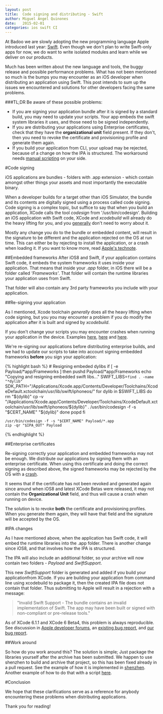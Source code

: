 ```yaml
---
layout: post
title:  Code signing and distributing - Swift
author: Miguel Angel Quinones
date:   2015-02-01
categories: ios swift CI
---
```


At Badoo we are slowly adopting the new programming language Apple introduced last year: [Swift](https://www.apple.com/swift/). Even though we don't plan to write Swift-only apps for now, we do want to write isolated modules and learn while we deliver on our products.

Much has been written about the new language and tools, the buggy release and possible performance problems. What has not been mentioned so much is the bumps you may encounter as an iOS developer when distributing an application using Swift. This post intends to sum up the issues we encountered and solutions for other developers facing the same problems.

###TL;DR
Be aware of these possible problems:

- If you are signing your application bundle after it is signed by a standard build, you may need to update your scripts. Your app embeds the swift system libraries it uses, and those need to be signed independently.
- If you are distributing your applications using Enterprise certificates, check that they have the **organizational unit** field present. If they don't, then you need to revoke the certificate and provisioning profile and generate them again.
- If you build your application from CLI, your upload may be rejected, because of a change on how the IPA is structured. The workaround needs [manual scripting](https://github.com/bq/iOS-Scripting-PackageApplication-Swift-Support) on your side.

#Code signing

iOS applications are bundles - folders with .app extension -  which contain amongst other things your assets and most importantly the  executable binary.

When a developer builds for a target other than iOS Simulator, the bundle and its contents are digitally signed using a process called code signing. Code signing is a complex topic, but suffice to say that when you build an application, XCode calls the tool *codesign* from '/usr/bin/codesign'. Building an iOS application with Swift code, XCode and *xcodebuild* will already do the heavy lifting for you, and you [generally](http://openradar.appspot.com/18742189) don't need to worry about it.

Mostly any change you do to the bundle or embedded content, will result in the signature to be different and the application rejected on the OS at run time. This can either be by rejecting to install the application, or a crash when loading it. If you want to know more, read [Apple's technote](https://developer.apple.com/library/mac/technotes/tn2206/_index.html).

##Embedded frameworks
After iOS8 and Swift, if your application contains Swift code, it embeds the system frameworks it uses inside your application. That means that inside your *.app* folder, in iOS there will be a folder called *'Frameworks'*. That folder will contain the runtime libraries your application uses from Swift.

That folder will also contain any 3rd party frameworks you include with your application.

##Re-signing your application

As I mentioned, Xcode toolchain *generally* does all the heavy lifting when code signing, but you you may encounter a problem if you do modify the application after it is built and signed by *xcodebuild*.

If you don't change your scripts you may encounter crashes when running your application in the device. Examples [here](https://www.airsignapp.com/ios-apps-using-swift-crash-when-signed-with-inhouse-certificate/), [here](https://devforums.apple.com/message/1038741#1038741) and [here](https://devforums.apple.com/thread/257240?tstart=0).

We're re-signing our applications before distributing enterprise builds, and we had to update our scripts to take into account signing embedded frameworks **before** you sign your application:

{% highlight bash %}
    # Resigning embeded dylibs
    if [ -e Payload/*app/Frameworks ]
    then
      pushd Payload/*app/Frameworks
      echo "Copying and resigning embedded swift libs..."
      SWIFT_LIBS=`find . -name "*dylib"`
      SDK_PATH="/Applications/Xcode.app/Contents/Developer/Toolchains/XcodeDefault.xctoolchain/usr/lib/swift/iphoneos/"
      for dylib in $SWIFT_LIBS
      do
        rm "${dylib}"
        cp -v "/Applications/Xcode.app/Contents/Developer/Toolchains/XcodeDefault.xctoolchain/usr/lib/swift/iphoneos/${dylib}" .
        /usr/bin/codesign -f -s "$CERT_NAME" "${dylib}"
      done
      popd
    fi

    /usr/bin/codesign -f -s "$CERT_NAME" Payload/*.app
    zip -qr "$IPA_OUT" Payload
{% endhighlight %}

##Enterprise certificates

Re-signing correctly your application and embedded frameworks may not be enough. We distribute our applications by signing them with an enterprise certificate. When using this certificate and doing the correct signing as described above, the signed frameworks may be rejected by the OS with a [crash](https://www.airsignapp.com/ios-apps-using-swift-crash-when-signed-with-inhouse-certificate/).

It seems that if the certificate has not been revoked and generated again since around when iOS8 and latest XCode Betas were released, it may not contain the **Organizational Unit** field, and thus will cause a crash when running on device.

The solution is to revoke **both** the certificate and provisioning profiles. When you generate them again, they will have that field and the signature will be accepted by the OS.

#IPA changes

As I have mentioned above, when the application has Swift code, it will embed the runtime libraries into the .app folder. There is another change since iOS8, and that involves how the IPA is structured.

The IPA will also include an additional folder, so your archive will now contain two folders - *Payload* and *SwiftSupport*.

This new *SwiftSupport* folder is generated and added if you build your applicationfrom XCode. If you are building your application from command line using xcodebuild to package it, then the created IPA file does not contain that folder. Thus submitting to Apple will result in a rejection with a message:

> "Invalid Swift Support - The bundle contains an invalid implementation of Swift. The app may have been built or signed with non-compliant or pre-release tools."

As of XCode 6.1.1 and XCode 6 Beta4, this problem is always reproducible. See discussion in [Apple developer forums](https://devforums.apple.com/message/1042117#1042117), an [existing bug report](http://openradar.appspot.com/18864315), and [our bug report](http://openradar.appspot.com/radar?id=5293917968793600).

##Work around

So how do you work around this? The solution is simple; Just package the libraries yourself after the archive has been submitted. We happen to use shenzhen to build and archive that project, so this has been fixed already in a pull request. See the example of how it is implemented in [shenzhen](https://github.com/nomad/shenzhen/pull/178). Another example of how to do that with a script [here](https://github.com/bq/iOS-Scripting-PackageApplication-Swift-Support).

#Conclusion

We hope that these clarifications serve as a reference for anybody encountering these problems when distributing applications.

Thank you for reading!
